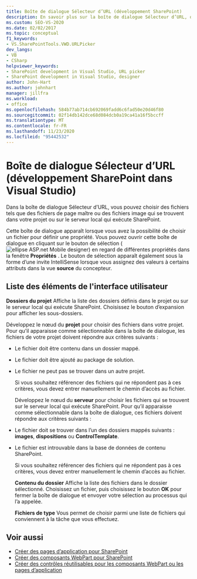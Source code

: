 ```yaml
---
title: Boîte de dialogue Sélecteur d’URL (développement SharePoint)
description: En savoir plus sur la boîte de dialogue Sélecteur d’URL, qui permet à un utilisateur de choisir des fichiers situés dans son projet ou sur le serveur local qui exécute SharePoint.
ms.custom: SEO-VS-2020
ms.date: 02/02/2017
ms.topic: conceptual
f1_keywords:
- VS.SharePointTools.VWD.URLPicker
dev_langs:
- VB
- CSharp
helpviewer_keywords:
- SharePoint development in Visual Studio, URL picker
- SharePoint development in Visual Studio, designer
author: John-Hart
ms.author: johnhart
manager: jillfra
ms.workload:
- office
ms.openlocfilehash: 584b77ab714cb692069fadd6c6fad50e20d46f80
ms.sourcegitcommit: 02f14db142dce68d084dcb0a19ca41a16f5bccff
ms.translationtype: MT
ms.contentlocale: fr-FR
ms.lasthandoff: 11/23/2020
ms.locfileid: "95442532"
---
```

# <a name="url-picker-dialog-box-sharepoint-development-in-visual-studio"></a>Boîte de dialogue Sélecteur d’URL (développement SharePoint dans Visual Studio)
  Dans la boîte de dialogue Sélecteur d’URL, vous pouvez choisir des fichiers tels que des fichiers de page maître ou des fichiers image qui se trouvent dans votre projet ou sur le serveur local qui exécute SharePoint.

 Cette boîte de dialogue apparaît lorsque vous avez la possibilité de choisir un fichier pour définir une propriété. Vous pouvez ouvrir cette boîte de dialogue en cliquant sur le bouton de sélection (![ellipse ASP.net Mobile designer](../sharepoint/media/mwellipsis.gif "Bouton de sélection du concepteur ASP.NET mobile")) en regard de différentes propriétés dans la fenêtre **Propriétés** . Le bouton de sélection apparaît également sous la forme d’une invite IntelliSense lorsque vous assignez des valeurs à certains attributs dans la vue **source** du concepteur.

## <a name="uielement-list"></a>Liste des éléments de l'interface utilisateur
 **Dossiers du projet** Affiche la liste des dossiers définis dans le projet ou sur le serveur local qui exécute SharePoint. Choisissez le bouton d’expansion pour afficher les sous-dossiers.

 Développez le nœud du **projet** pour choisir des fichiers dans votre projet. Pour qu’il apparaisse comme sélectionnable dans la boîte de dialogue, les fichiers de votre projet doivent répondre aux critères suivants :

- Le fichier doit être contenu dans un dossier mappé.

- Le fichier doit être ajouté au package de solution.

- Le fichier ne peut pas se trouver dans un autre projet.

  Si vous souhaitez référencer des fichiers qui ne répondent pas à ces critères, vous devez entrer manuellement le chemin d’accès au fichier.

  Développez le nœud du **serveur** pour choisir les fichiers qui se trouvent sur le serveur local qui exécute SharePoint. Pour qu’il apparaisse comme sélectionnable dans la boîte de dialogue, ces fichiers doivent répondre aux critères suivants :

- Le fichier doit se trouver dans l’un des dossiers mappés suivants : **images**, **dispositions** ou **ControlTemplate**.

- Le fichier est introuvable dans la base de données de contenu SharePoint.

  Si vous souhaitez référencer des fichiers qui ne répondent pas à ces critères, vous devez entrer manuellement le chemin d’accès au fichier.

  **Contenu du dossier** Affiche la liste des fichiers dans le dossier sélectionné. Choisissez un fichier, puis choisissez le bouton **OK** pour fermer la boîte de dialogue et envoyer votre sélection au processus qui l’a appelée.

  **Fichiers de type** Vous permet de choisir parmi une liste de fichiers qui conviennent à la tâche que vous effectuez.

## <a name="see-also"></a>Voir aussi
- [Créer des pages d’application pour SharePoint](../sharepoint/creating-application-pages-for-sharepoint.md)
- [Créer des composants WebPart pour SharePoint](../sharepoint/creating-web-parts-for-sharepoint.md)
- [Créer des contrôles réutilisables pour les composants WebPart ou les pages d’application](../sharepoint/creating-reusable-controls-for-web-parts-or-application-pages.md)

